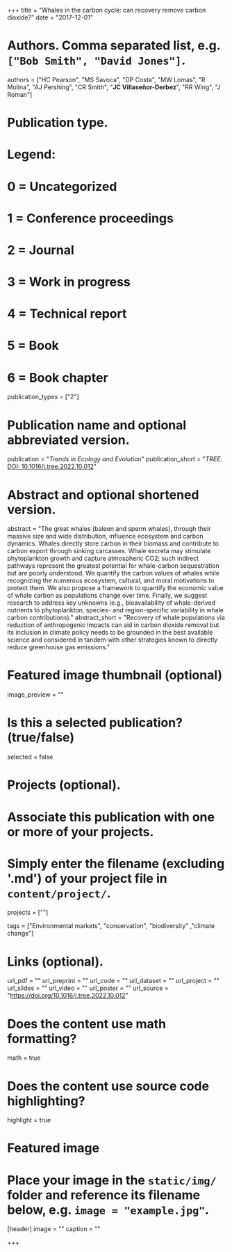 +++
title = "Whales in the carbon cycle: can recovery remove carbon dioxide?"
date = "2017-12-01"

# Authors. Comma separated list, e.g. `["Bob Smith", "David Jones"]`.
authors = ["HC Pearson", "MS Savoca", "DP Costa", "MW Lomas", "R Molina", "AJ Pershing", "CR Smith", "**JC Villaseñor-Derbez**", "RR Wing", "J Roman"]

# Publication type.
# Legend:
# 0 = Uncategorized
# 1 = Conference proceedings
# 2 = Journal
# 3 = Work in progress
# 4 = Technical report
# 5 = Book
# 6 = Book chapter
publication_types = ["2"]

# Publication name and optional abbreviated version.
publication = "*Trends in Ecology and Evolution*"
publication_short = "*TREE*. [DOI: 10.1016/j.tree.2022.10.012](https://doi.org/10.1016/j.tree.2022.10.012)"

# Abstract and optional shortened version.
abstract = "The great whales (baleen and sperm whales), through their massive size and wide distribution, influence ecosystem and carbon dynamics. Whales directly store carbon in their biomass and contribute to carbon export through sinking carcasses. Whale excreta may stimulate phytoplankton growth and capture atmospheric CO2; such indirect pathways represent the greatest potential for whale-carbon sequestration but are poorly understood. We quantify the carbon values of whales while recognizing the numerous ecosystem, cultural, and moral motivations to protect them. We also propose a framework to quantify the economic value of whale carbon as populations change over time. Finally, we suggest research to address key unknowns (e.g., bioavailability of whale-derived nutrients to phytoplankton, species- and region-specific variability in whale carbon contributions)."
abstract_short = "Recovery of whale populations via reduction of anthropogenic impacts can aid in carbon dioxide removal but its inclusion in climate policy needs to be grounded in the best available science and considered in tandem with other strategies known to directly reduce greenhouse gas emissions."

# Featured image thumbnail (optional)
image_preview = ""

# Is this a selected publication? (true/false)
selected = false

# Projects (optional).
#   Associate this publication with one or more of your projects.
#   Simply enter the filename (excluding '.md') of your project file in `content/project/`.
projects = [""]

tags = ["Environmental markets", "conservation", "biodiversity" ,"climate change"]

# Links (optional).
url_pdf = ""
url_preprint = ""
url_code = ""
url_dataset = ""
url_project = ""
url_slides = ""
url_video = ""
url_poster = ""
url_source = "https://doi.org/10.1016/j.tree.2022.10.012"

# Does the content use math formatting?
math = true

# Does the content use source code highlighting?
highlight = true

# Featured image
# Place your image in the `static/img/` folder and reference its filename below, e.g. `image = "example.jpg"`.
[header]
image = ""
caption = ""

+++
